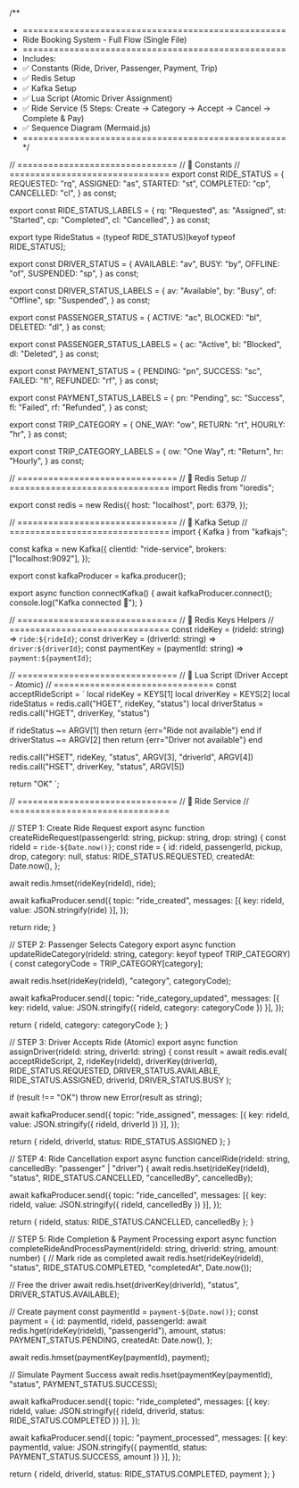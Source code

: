 /**
 * ===================================================
 *  Ride Booking System - Full Flow (Single File)
 * ===================================================
 * Includes:
 *   ✅ Constants (Ride, Driver, Passenger, Payment, Trip)
 *   ✅ Redis Setup
 *   ✅ Kafka Setup
 *   ✅ Lua Script (Atomic Driver Assignment)
 *   ✅ Ride Service (5 Steps: Create → Category → Accept → Cancel → Complete & Pay)
 *   ✅ Sequence Diagram (Mermaid.js)
 * ===================================================
 */


// ===============================
// 📌 Constants
// ===============================
export const RIDE_STATUS = {
  REQUESTED: "rq",
  ASSIGNED: "as",
  STARTED: "st",
  COMPLETED: "cp",
  CANCELLED: "cl",
} as const;

export const RIDE_STATUS_LABELS = {
  rq: "Requested",
  as: "Assigned",
  st: "Started",
  cp: "Completed",
  cl: "Cancelled",
} as const;

export type RideStatus = (typeof RIDE_STATUS)[keyof typeof RIDE_STATUS];

export const DRIVER_STATUS = {
  AVAILABLE: "av",
  BUSY: "by",
  OFFLINE: "of",
  SUSPENDED: "sp",
} as const;

export const DRIVER_STATUS_LABELS = {
  av: "Available",
  by: "Busy",
  of: "Offline",
  sp: "Suspended",
} as const;

export const PASSENGER_STATUS = {
  ACTIVE: "ac",
  BLOCKED: "bl",
  DELETED: "dl",
} as const;

export const PASSENGER_STATUS_LABELS = {
  ac: "Active",
  bl: "Blocked",
  dl: "Deleted",
} as const;

export const PAYMENT_STATUS = {
  PENDING: "pn",
  SUCCESS: "sc",
  FAILED: "fl",
  REFUNDED: "rf",
} as const;

export const PAYMENT_STATUS_LABELS = {
  pn: "Pending",
  sc: "Success",
  fl: "Failed",
  rf: "Refunded",
} as const;

export const TRIP_CATEGORY = {
  ONE_WAY: "ow",
  RETURN: "rt",
  HOURLY: "hr",
} as const;

export const TRIP_CATEGORY_LABELS = {
  ow: "One Way",
  rt: "Return",
  hr: "Hourly",
} as const;


// ===============================
// 📌 Redis Setup
// ===============================
import Redis from "ioredis";

export const redis = new Redis({
  host: "localhost",
  port: 6379,
});


// ===============================
// 📌 Kafka Setup
// ===============================
import { Kafka } from "kafkajs";

const kafka = new Kafka({
  clientId: "ride-service",
  brokers: ["localhost:9092"],
});

export const kafkaProducer = kafka.producer();

export async function connectKafka() {
  await kafkaProducer.connect();
  console.log("Kafka connected 🚀");
}


// ===============================
// 📌 Redis Keys Helpers
// ===============================
const rideKey = (rideId: string) => `ride:${rideId}`;
const driverKey = (driverId: string) => `driver:${driverId}`;
const paymentKey = (paymentId: string) => `payment:${paymentId}`;


// ===============================
// 📌 Lua Script (Driver Accept - Atomic)
// ===============================
const acceptRideScript = `
  local rideKey = KEYS[1]
  local driverKey = KEYS[2]
  local rideStatus = redis.call("HGET", rideKey, "status")
  local driverStatus = redis.call("HGET", driverKey, "status")

  if rideStatus ~= ARGV[1] then
    return {err="Ride not available"}
  end
  if driverStatus ~= ARGV[2] then
    return {err="Driver not available"}
  end

  redis.call("HSET", rideKey, "status", ARGV[3], "driverId", ARGV[4])
  redis.call("HSET", driverKey, "status", ARGV[5])

  return "OK"
`;


// ===============================
// 📌 Ride Service
// ===============================

// STEP 1: Create Ride Request
export async function createRideRequest(passengerId: string, pickup: string, drop: string) {
  const rideId = `ride-${Date.now()}`;
  const ride = {
    id: rideId,
    passengerId,
    pickup,
    drop,
    category: null,
    status: RIDE_STATUS.REQUESTED,
    createdAt: Date.now(),
  };

  await redis.hmset(rideKey(rideId), ride);

  await kafkaProducer.send({
    topic: "ride_created",
    messages: [{ key: rideId, value: JSON.stringify(ride) }],
  });

  return ride;
}


// STEP 2: Passenger Selects Category
export async function updateRideCategory(rideId: string, category: keyof typeof TRIP_CATEGORY) {
  const categoryCode = TRIP_CATEGORY[category];

  await redis.hset(rideKey(rideId), "category", categoryCode);

  await kafkaProducer.send({
    topic: "ride_category_updated",
    messages: [{ key: rideId, value: JSON.stringify({ rideId, category: categoryCode }) }],
  });

  return { rideId, category: categoryCode };
}


// STEP 3: Driver Accepts Ride (Atomic)
export async function assignDriver(rideId: string, driverId: string) {
  const result = await redis.eval(
    acceptRideScript,
    2,
    rideKey(rideId),
    driverKey(driverId),
    RIDE_STATUS.REQUESTED,
    DRIVER_STATUS.AVAILABLE,
    RIDE_STATUS.ASSIGNED,
    driverId,
    DRIVER_STATUS.BUSY
  );

  if (result !== "OK") throw new Error(result as string);

  await kafkaProducer.send({
    topic: "ride_assigned",
    messages: [{ key: rideId, value: JSON.stringify({ rideId, driverId }) }],
  });

  return { rideId, driverId, status: RIDE_STATUS.ASSIGNED };
}


// STEP 4: Ride Cancellation
export async function cancelRide(rideId: string, cancelledBy: "passenger" | "driver") {
  await redis.hset(rideKey(rideId), "status", RIDE_STATUS.CANCELLED, "cancelledBy", cancelledBy);

  await kafkaProducer.send({
    topic: "ride_cancelled",
    messages: [{ key: rideId, value: JSON.stringify({ rideId, cancelledBy }) }],
  });

  return { rideId, status: RIDE_STATUS.CANCELLED, cancelledBy };
}


// STEP 5: Ride Completion & Payment Processing
export async function completeRideAndProcessPayment(rideId: string, driverId: string, amount: number) {
  // Mark ride as completed
  await redis.hset(rideKey(rideId), "status", RIDE_STATUS.COMPLETED, "completedAt", Date.now());

  // Free the driver
  await redis.hset(driverKey(driverId), "status", DRIVER_STATUS.AVAILABLE);

  // Create payment
  const paymentId = `payment-${Date.now()}`;
  const payment = {
    id: paymentId,
    rideId,
    passengerId: await redis.hget(rideKey(rideId), "passengerId"),
    amount,
    status: PAYMENT_STATUS.PENDING,
    createdAt: Date.now(),
  };

  await redis.hmset(paymentKey(paymentId), payment);

  // Simulate Payment Success
  await redis.hset(paymentKey(paymentId), "status", PAYMENT_STATUS.SUCCESS);

  await kafkaProducer.send({
    topic: "ride_completed",
    messages: [{ key: rideId, value: JSON.stringify({ rideId, driverId, status: RIDE_STATUS.COMPLETED }) }],
  });

  await kafkaProducer.send({
    topic: "payment_processed",
    messages: [{ key: paymentId, value: JSON.stringify({ paymentId, status: PAYMENT_STATUS.SUCCESS, amount }) }],
  });

  return { rideId, driverId, status: RIDE_STATUS.COMPLETED, payment };
}
